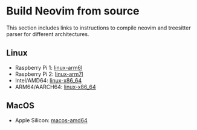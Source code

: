 # Build Neovim from source

This section includes links to instructions to compile neovim and treesitter parser for different architectures.

## Linux

- Raspberry Pi 1: [linux-arm6l](build/linux-arm6l.md)
- Raspberry Pi 2: [linux-arm7l](build/linux-arm7l.md)
- Intel/AMD64: [linux-x86_64](build/linux-x86_64.md)
- ARM64/AARCH64: [linux-x86_64](build/linux-arm64.md)

## MacOS

- Apple Silicon: [macos-amd64](build/macos-amd64.md)

